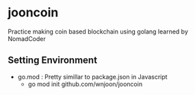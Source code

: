 # jooncoin
Practice making coin based blockchain using golang learned by NomadCoder

## Setting Environment

- go.mod : Pretty simillar to package.json in Javascript
	- go mod init github.com/wnjoon/jooncoin

